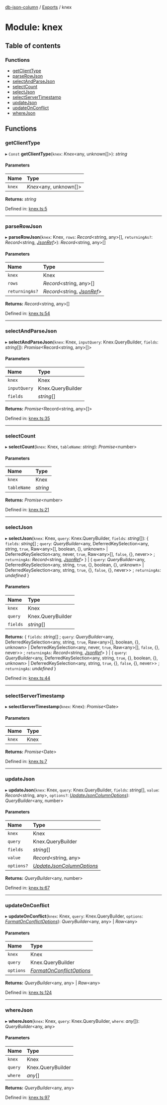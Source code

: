 [db-json-column](../README.md) / [Exports](../modules.md) / knex

# Module: knex

## Table of contents

### Functions

- [getClientType](knex.md#getclienttype)
- [parseRowJson](knex.md#parserowjson)
- [selectAndParseJson](knex.md#selectandparsejson)
- [selectCount](knex.md#selectcount)
- [selectJson](knex.md#selectjson)
- [selectServerTimestamp](knex.md#selectservertimestamp)
- [updateJson](knex.md#updatejson)
- [updateOnConflict](knex.md#updateonconflict)
- [whereJson](knex.md#wherejson)

## Functions

### getClientType

▸ `Const` **getClientType**(`knex`: *Knex*<any, unknown[]\>): *string*

#### Parameters

| Name | Type |
| :------ | :------ |
| `knex` | *Knex*<any, unknown[]\> |

**Returns:** *string*

Defined in: [knex.ts:5](https://github.com/wholebuzz/db-json-column/blob/master/src/knex.ts#L5)

___

### parseRowJson

▸ **parseRowJson**(`knex`: Knex, `rows`: *Record*<string, any\>[], `returningAs?`: *Record*<string, [*JsonRef*](../interfaces/json.jsonref.md)\>): *Record*<string, any\>[]

#### Parameters

| Name | Type |
| :------ | :------ |
| `knex` | Knex |
| `rows` | *Record*<string, any\>[] |
| `returningAs?` | *Record*<string, [*JsonRef*](../interfaces/json.jsonref.md)\> |

**Returns:** *Record*<string, any\>[]

Defined in: [knex.ts:54](https://github.com/wholebuzz/db-json-column/blob/master/src/knex.ts#L54)

___

### selectAndParseJson

▸ **selectAndParseJson**(`knex`: Knex, `inputQuery`: Knex.QueryBuilder, `fields`: *string*[]): *Promise*<Record<string, any\>[]\>

#### Parameters

| Name | Type |
| :------ | :------ |
| `knex` | Knex |
| `inputQuery` | Knex.QueryBuilder |
| `fields` | *string*[] |

**Returns:** *Promise*<Record<string, any\>[]\>

Defined in: [knex.ts:35](https://github.com/wholebuzz/db-json-column/blob/master/src/knex.ts#L35)

___

### selectCount

▸ **selectCount**(`knex`: Knex, `tableName`: *string*): *Promise*<number\>

#### Parameters

| Name | Type |
| :------ | :------ |
| `knex` | Knex |
| `tableName` | *string* |

**Returns:** *Promise*<number\>

Defined in: [knex.ts:21](https://github.com/wholebuzz/db-json-column/blob/master/src/knex.ts#L21)

___

### selectJson

▸ **selectJson**(`knex`: Knex, `query`: Knex.QueryBuilder, `fields`: *string*[]): { `fields`: *string*[] ; `query`: *QueryBuilder*<any, DeferredKeySelection<any, string, ``true``, Raw<any\>[], boolean, {}, unknown\> \| DeferredKeySelection<any, never, ``true``, Raw<any\>[], ``false``, {}, never\>\> ; `returningAs`: *Record*<string, [*JsonRef*](../interfaces/json.jsonref.md)\>  } \| { `query`: *QueryBuilder*<any, DeferredKeySelection<any, string, ``true``, {}, boolean, {}, unknown\> \| DeferredKeySelection<any, string, ``true``, {}, ``false``, {}, never\>\> ; `returningAs`: *undefined*  }

#### Parameters

| Name | Type |
| :------ | :------ |
| `knex` | Knex |
| `query` | Knex.QueryBuilder |
| `fields` | *string*[] |

**Returns:** { `fields`: *string*[] ; `query`: *QueryBuilder*<any, DeferredKeySelection<any, string, ``true``, Raw<any\>[], boolean, {}, unknown\> \| DeferredKeySelection<any, never, ``true``, Raw<any\>[], ``false``, {}, never\>\> ; `returningAs`: *Record*<string, [*JsonRef*](../interfaces/json.jsonref.md)\>  } \| { `query`: *QueryBuilder*<any, DeferredKeySelection<any, string, ``true``, {}, boolean, {}, unknown\> \| DeferredKeySelection<any, string, ``true``, {}, ``false``, {}, never\>\> ; `returningAs`: *undefined*  }

Defined in: [knex.ts:44](https://github.com/wholebuzz/db-json-column/blob/master/src/knex.ts#L44)

___

### selectServerTimestamp

▸ **selectServerTimestamp**(`knex`: Knex): *Promise*<Date\>

#### Parameters

| Name | Type |
| :------ | :------ |
| `knex` | Knex |

**Returns:** *Promise*<Date\>

Defined in: [knex.ts:7](https://github.com/wholebuzz/db-json-column/blob/master/src/knex.ts#L7)

___

### updateJson

▸ **updateJson**(`knex`: Knex, `query`: Knex.QueryBuilder, `fields`: *string*[], `value`: *Record*<string, any\>, `options?`: [*UpdateJsonColumnOptions*](../interfaces/json.updatejsoncolumnoptions.md)): *QueryBuilder*<any, number\>

#### Parameters

| Name | Type |
| :------ | :------ |
| `knex` | Knex |
| `query` | Knex.QueryBuilder |
| `fields` | *string*[] |
| `value` | *Record*<string, any\> |
| `options?` | [*UpdateJsonColumnOptions*](../interfaces/json.updatejsoncolumnoptions.md) |

**Returns:** *QueryBuilder*<any, number\>

Defined in: [knex.ts:67](https://github.com/wholebuzz/db-json-column/blob/master/src/knex.ts#L67)

___

### updateOnConflict

▸ **updateOnConflict**(`knex`: Knex, `query`: Knex.QueryBuilder, `options`: [*FormatOnConflictOptions*](../interfaces/json.formatonconflictoptions.md)): *QueryBuilder*<any, any\> \| *Raw*<any\>

#### Parameters

| Name | Type |
| :------ | :------ |
| `knex` | Knex |
| `query` | Knex.QueryBuilder |
| `options` | [*FormatOnConflictOptions*](../interfaces/json.formatonconflictoptions.md) |

**Returns:** *QueryBuilder*<any, any\> \| *Raw*<any\>

Defined in: [knex.ts:124](https://github.com/wholebuzz/db-json-column/blob/master/src/knex.ts#L124)

___

### whereJson

▸ **whereJson**(`knex`: Knex, `query`: Knex.QueryBuilder, `where`: *any*[]): *QueryBuilder*<any, any\>

#### Parameters

| Name | Type |
| :------ | :------ |
| `knex` | Knex |
| `query` | Knex.QueryBuilder |
| `where` | *any*[] |

**Returns:** *QueryBuilder*<any, any\>

Defined in: [knex.ts:97](https://github.com/wholebuzz/db-json-column/blob/master/src/knex.ts#L97)

